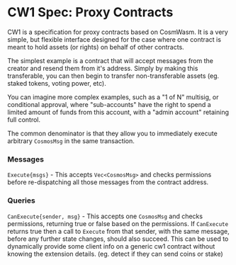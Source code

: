 # CW1 Spec: Proxy Contracts

CW1 is a specification for proxy contracts based on CosmWasm. It is a very
simple, but flexible interface designed for the case where one contract is meant
to hold assets (or rights) on behalf of other contracts.

The simplest example is a contract that will accept messages from the creator
and resend them from it's address. Simply by making this transferable, you can
then begin to transfer non-transferable assets (eg. staked tokens, voting power,
etc).

You can imagine more complex examples, such as a "1 of N" multisig, or
conditional approval, where "sub-accounts" have the right to spend a limited
amount of funds from this account, with a "admin account" retaining full
control.

The common denominator is that they allow you to immediately execute arbitrary
`CosmosMsg` in the same transaction.

### Messages

`Execute{msgs}` - This accepts `Vec<CosmosMsg>` and checks permissions before
re-dispatching all those messages from the contract address.

### Queries

`CanExecute{sender, msg}` - This accepts one `CosmosMsg` and checks permissions,
returning true or false based on the permissions. If `CanExecute` returns true
then a call to `Execute` from that sender, with the same message, before any
further state changes, should also succeed. This can be used to dynamically
provide some client info on a generic cw1 contract without knowing the extension
details. (eg. detect if they can send coins or stake)

